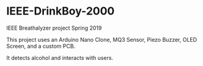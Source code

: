 # IEEE-DrinkBoy-2000
IEEE Breathalyzer project Spring 2019

This project uses an Arduino Nano Clone, MQ3 Sensor, Piezo Buzzer, OLED Screen, and a custom PCB.

It detects alcohol and interacts with users.
